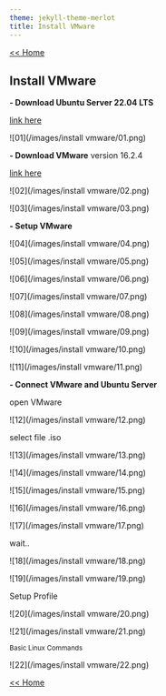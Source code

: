 ```yaml
---
theme: jekyll-theme-merlot
title: Install VMware
---
```

[<< Home](https://yaikaew.github.io/index.html)

## Install VMware

**- Download Ubuntu Server 22.04 LTS**

[link here](https://ubuntu.com/download/server)

![01](/images/install vmware/01.png)

**- Download VMware**
version 16.2.4

[link here](https://www.vmware.com/products/workstation-player.html)

![02](/images/install vmware/02.png)

![03](/images/install vmware/03.png)

**- Setup VMware**

![04](/images/install vmware/04.png)

![05](/images/install vmware/05.png)

![06](/images/install vmware/06.png)

![07](/images/install vmware/07.png)

![08](/images/install vmware/08.png)

![09](/images/install vmware/09.png)

![10](/images/install vmware/10.png)

![11](/images/install vmware/11.png)

**- Connect VMware and Ubuntu Server**

open VMware

![12](/images/install vmware/12.png)

select file .iso

![13](/images/install vmware/13.png)

![14](/images/install vmware/14.png)

![15](/images/install vmware/15.png)

![16](/images/install vmware/16.png)

![17](/images/install vmware/17.png)

wait..

![18](/images/install vmware/18.png)

![19](/images/install vmware/19.png)

Setup Profile

![20](/images/install vmware/20.png)

![21](/images/install vmware/21.png)

<sub>Basic Linux Commands</sub>

![22](/images/install vmware/22.png)


[<< Home](https://yaikaew.github.io/index.html)
